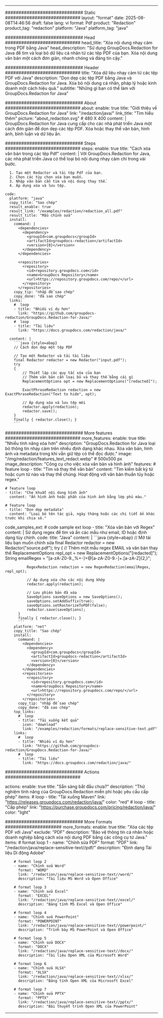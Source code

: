 
---
############################# Static ############################
layout: "format"
date:  2025-08-08T14:46:56
draft: false
lang: vi
format: Pdf
product: "Redaction"
product_tag: "redaction"
platform: "Java"
platform_tag: "java"

############################# Head ############################
head_title: "Xóa nội dung nhạy cảm trong PDF bằng Java"
head_description: "Sử dụng GroupDocs.Redaction for Java để tìm và loại bỏ dữ liệu cá nhân từ các tệp PDF của bạn. Xóa nội dung văn bản một cách đơn giản, nhanh chóng và đáng tin cậy."

############################# Header ############################
title: "Xóa dữ liệu nhạy cảm từ các tệp PDF với Java" 
description: "Dọn dẹp các tệp PDF bằng Java và GroupDocs.Redaction for Java. Xóa bỏ nội dung cá nhân, pháp lý hoặc kinh doanh một cách hiệu quả."
subtitle: "Những gì bạn có thể làm với GroupDocs.Redaction for Java" 

############################# About ############################
about:
    enable: true
    title: "Giới thiệu về GroupDocs.Redaction for Java"
    link: "/redaction/java/"
    link_title: "Tìm hiểu thêm"
    picture: "about_redaction.svg" # 480 X 400
    content: |
       GroupDocs.Redaction for Java cung cấp cho các nhà phát triển Java một cách đơn giản để dọn dẹp các tệp PDF. Xóa hoặc thay thế văn bản, hình ảnh, bình luận và dữ liệu ẩn.

############################# Steps ############################
steps:
    enable: true
    title: "Cách xóa văn bản trong các tệp Pdf"
    content: |
      Với GroupDocs.Redaction for Java, các nhà phát triển Java có thể loại bỏ nội dung nhạy cảm chỉ trong vài bước.
      
      1. Tạo một Redactor và tải tệp Pdf của bạn.
      2. Chọn các tùy chọn xóa bạn muốn.
      3. Nhập văn bản cần tìm và nội dung thay thế.
      4. Áp dụng xóa và lưu tệp.
   
    code:
      platform: "java"
      copy_title: "Sao chép"
      result_enable: true
      result_link: "/examples/redaction/redaction_all.pdf"
      result_title: "Mẫu chỉnh sửa"
      install:
        command: |
          <dependencies>
            <dependency>
              <groupId>com.groupdocs</groupId>
              <artifactId>groupdocs-redaction</artifactId>
              <version>{0}</version>
            </dependency>
          </dependencies>

          <repositories>
            <repository>
              <id>repository.groupdocs.com</id>
              <name>GroupDocs Repository</name>
              <url>https://repository.groupdocs.com/repo/</url>
            </repository>
          </repositories>
        copy_tip: "nhấp để sao chép"
        copy_done: "đã sao chép"
      links:
        #  loop
        - title: "Nhiều ví dụ hơn"
          link: "https://github.com/groupdocs-redaction/GroupDocs.Redaction-for-Java/"
        #  loop
        - title: "Tài liệu"
          link: "https://docs.groupdocs.com/redaction/java/"
          
      content: |
        ```java {style=abap}
        // Cách dọn dẹp một tệp PDF

        // Tạo một Redactor và tải tài liệu
        final Redactor redactor = new Redactor("input.pdf");
        try
        {
            // Thiết lập các quy tắc xóa của bạn
            // Thêm văn bản cần loại bỏ và thay thế bằng cái gì
            ReplacementOptions opt = new ReplacementOptions("[redacted]");
            
            ExactPhraseRedaction redaction = new ExactPhraseRedaction("Text to hide", opt);

            // Áp dụng xóa và lưu tệp mới
            redactor.apply(redaction);
            redactor.save();
        }
        finally { redactor.close(); }
        ```            


############################# More features ############################
more_features:
  enable: true
  title: "Nhiều tính năng xóa hơn"
  description: "GroupDocs.Redaction for Java loại bỏ thông tin nhạy cảm trên nhiều định dạng khác nhau. Xóa văn bản, hình ảnh và metadata trong khi vẫn giữ tệp có thể đọc được."
  image: "/img/redaction/features_text_redact.webp" # 500x500 px
  image_description: "Công cụ cho việc xóa văn bản và hình ảnh"
  features:
    # feature loop
    - title: "Tìm và thay thế văn bản"
      content: "Tìm kiếm bất kỳ từ hoặc cụm từ nào và thay thế chúng. Hoạt động với văn bản thuần túy hoặc regex."

    # feature loop
    - title: "Che khuất nội dung hình ảnh"
      content: "Ẩn hình ảnh hoặc phần của hình ảnh bằng lớp phủ màu."

    # feature loop
    - title: "Dọn dẹp metadata"
      content: "Loại bỏ tên tác giả, ngày tháng hoặc các chi tiết ẩn khác trước khi chia sẻ."
      
  code_samples_ext:
    # code sample ext loop
    - title: "Xóa văn bản với Regex"
      content: |
        Sử dụng regex để tìm và ẩn các mẫu như email, ID hoặc định dạng tùy chỉnh.
      code:
        title: "Java"
        content: |
          ```java {style=abap}
          //  Mở tài liệu bạn muốn chỉnh sửa
          final Redactor redactor = new Redactor("source.pdf");
          try
          {
              // Thêm một mẫu regex EMAIL và văn bản thay thế
              ReplacementOptions repl_opt = new ReplacementOptions("[redacted]");
              String emailRegex = "[a-zA-Z0-9._%+-]+@[a-zA-Z0-9.-]+\.[a-zA-Z]{2,}";

              RegexRedaction redaction = new RegexRedaction(emailRegex, repl_opt);
              
              // Áp dụng xóa cho các nội dung khớp
              redactor.apply(redaction);

              // Lưu phiên bản đã xóa
              SaveOptions saveOptions = new SaveOptions();
              saveOptions.setAddSuffix(true);
              saveOptions.setRasterizeToPDF(false);
              redactor.save(saveOptions);
          }
          finally { redactor.close(); }
          ```
        platform: "net"
        copy_title: "Sao chép"
        install:
          command: |
            <dependencies>
              <dependency>
                <groupId>com.groupdocs</groupId>
                <artifactId>groupdocs-redaction</artifactId>
                <version>{0}</version>
              </dependency>
            </dependencies>
            <repositories>
              <repository>
                <id>repository.groupdocs.com</id>
                <name>GroupDocs Repository</name>
                <url>https://repository.groupdocs.com/repo/</url>
              </repository>
            </repositories>
          copy_tip: "nhấp để sao chép"
          copy_done: "đã sao chép"
        top_links:
          #  loop
          - title: "Tải xuống kết quả"
            icon: "download"
            link: "/examples/redaction/formats/replace-sensitive-text.pdf"
        links:
          #  loop
          - title: "Nhiều ví dụ hơn"
            link: "https://github.com/groupdocs-redaction/GroupDocs.Redaction-for-Java/"
          #  loop
          - title: "Tài liệu"
            link: "https://docs.groupdocs.com/redaction/java/"


############################# Actions ############################

actions:
  enable: true
  title: "Sẵn sàng bắt đầu chưa?"
  description: "Thử nghiệm tính năng của GroupDocs.Redaction miễn phí hoặc yêu cầu cấp phép"
  items:
    #  loop
    - title: "Tải xuống Maven"
      link: "https://releases.groupdocs.com/redaction/java/"
      color: "red"
        #  loop
    - title: "Cấp phép"
      link: "https://purchase.groupdocs.com/pricing/redaction/java/"
      color: "light"


############################# More Formats #####################
more_formats:
    enable: true
    title: "Xóa các tệp PDF với Java"
    exclude: "PDF"
    description: "Bảo vệ thông tin cá nhân hoặc doanh nghiệp bằng cách xóa nội dung PDF bằng các công cụ từ Java."
    items: 
        # format loop 1
        - name: "Chỉnh sửa PDF"
          format: "PDF"
          link: "/redaction/java/replace-sensitive-text//pdf/"
          description: "Định dạng Tài liệu Di động Adobe"

        # format loop 2
        - name: "Chỉnh sửa Word"
          format: "WORD"
          link: "/redaction/java/replace-sensitive-text//word/"
          description: "Tài liệu MS Word và Open Office"
          
        # format loop 3
        - name: "Chỉnh sửa Excel"
          format: "EXCEL"
          link: "/redaction/java/replace-sensitive-text//excel/"
          description: "Bảng tính MS Excel và Open Office"

        # format loop 4
        - name: "Chỉnh sửa PowerPoint"
          format: "POWERPOINT"
          link: "/redaction/java/replace-sensitive-text//powerpoint/"
          description: "Trình bày MS PowerPoint và Open Office"

        # format loop 5
        - name: "Chỉnh sửa DOCX"
          format: "DOCX"
          link: "/redaction/java/replace-sensitive-text//docx/"
          description: "Tài liệu Open XML của Microsoft Word"
          
        # format loop 6
        - name: "Chỉnh sửa XLSX"
          format: "XLSX"
          link: "/redaction/java/replace-sensitive-text//xlsx/"
          description: "Bảng tính Open XML của Microsoft Excel"
          
        # format loop 7
        - name: "Chỉnh sửa PPTX"
          format: "PPTX"
          link: "/redaction/java/replace-sensitive-text//pptx/"
          description: "Bài thuyết trình Open XML của PowerPoint"


---